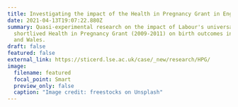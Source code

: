 ```yaml
---
title: Investigating the impact of the Health in Pregnancy Grant in England
date: 2021-04-13T19:07:22.880Z
summary: Quasi-experimental research on the impact of Labour's universal but
  shortlived Health in Pregnancy Grant (2009-2011) on birth outcomes in England
  and Wales.
draft: false
featured: false
external_link: https://sticerd.lse.ac.uk/case/_new/research/HPG/
image:
  filename: featured
  focal_point: Smart
  preview_only: false
  caption: "Image credit: freestocks on Unsplash"
---
```

